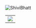 ![ShiviBhatt](https://user-images.githubusercontent.com/25372409/90305758-92e3cb00-de7a-11ea-95b8-b2c7e2b338cc.png)
<table width="100%"> 
  <tr>
    <td><img src="https://user-images.githubusercontent.com/25372409/90305895-6630b300-de7c-11ea-8c63-1c043b4cc589.gif"/></td>
   
  </tr>
</table>

<!--
**ShiviBhatt/ShiviBhatt** is a ✨ _special_ ✨ repository because its `README.md` (this file) appears on your GitHub profile.

Here are some ideas to get you started:
### Hi there 👋
- 🔭 I’m currently working on ...
- 🌱 I’m currently learning ...
- 👯 I’m looking to collaborate on ...
- 🤔 I’m looking for help with ...
- 💬 Ask me about ...
- 📫 How to reach me: ...
- 😄 Pronouns: ...
- ⚡ Fun fact: ...
-->
